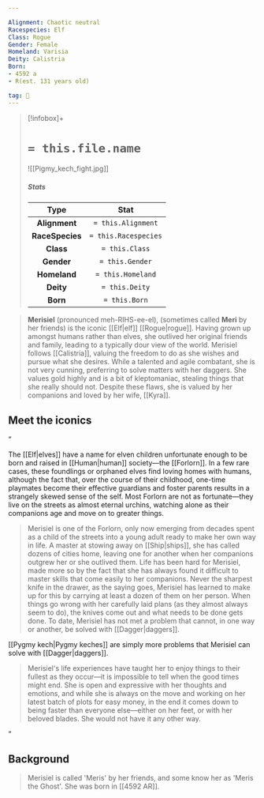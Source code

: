 ```yaml
---

Alignment: Chaotic neutral
Racespecies: Elf
Class: Rogue
Gender: Female
Homeland: Varisia
Deity: Calistria
Born:
- 4592 a
- R(est. 131 years old)

tag: 👤️
---
```


> [!infobox]+
> #  `= this.file.name`
> ![[Pigmy_kech_fight.jpg]]
> ##### Stats
> Type | Stat |
> :---: |:---:|
> **Alignment** | `= this.Alignment` |
> **RaceSpecies** | `= this.Racespecies` |
> **Class** | `= this.Class` |
> **Gender** | `= this.Gender` |
> **Homeland** | `= this.Homeland` |
> **Deity** | `= this.Deity` |
> **Born** | `= this.Born` |



> **Merisiel** (pronounced meh-RIHS-ee-el), (sometimes called **Meri** by her friends) is the iconic [[Elf|elf]] [[Rogue|rogue]]. Having grown up amongst humans rather than elves, she outlived her original friends and family, leading to a typically dour view of the world. Merisiel follows [[Calistria]], valuing the freedom to do as she wishes and pursue what she desires. While a talented and agile combatant, she is not very cunning, preferring to solve matters with her daggers. She values gold highly and is a bit of kleptomaniac, stealing things that she really should not. Despite these flaws, she is valued by her companions and loved by her wife, [[Kyra]]. 


## Meet the iconics



“

The [[Elf|elves]] have a name for elven children unfortunate enough to be born and raised in [[Human|human]] society—the [[Forlorn]]. In a few rare cases, these foundlings or orphaned elves find loving homes with humans, although the fact that, over the course of their childhood, one-time playmates become their effective guardians and foster parents results in a strangely skewed sense of the self. Most Forlorn are not as fortunate—they live on the streets as almost eternal urchins, watching alone as their companions age and move on to greater things.
> Merisiel is one of the Forlorn, only now emerging from decades spent as a child of the streets into a young adult ready to make her own way in life. A master at stowing away on [[Ship|ships]], she has called dozens of cities home, leaving one for another when her companions outgrew her or she outlived them. Life has been hard for Merisiel, made more so by the fact that she has always found it difficult to master skills that come easily to her companions. Never the sharpest knife in the drawer, as the saying goes, Merisiel has learned to make up for this by carrying at least a dozen of them on her person. When things go wrong with her carefully laid plans (as they almost always seem to do), the knives come out and what needs to be done gets done. To date, Merisiel has not met a problem that cannot, in one way or another, be solved with [[Dagger|daggers]].

 
 [[Pygmy kech|Pygmy keches]] are simply more problems that Merisiel can solve with [[Dagger|daggers]].
> Merisiel's life experiences have taught her to enjoy things to their fullest as they occur—it is impossible to tell when the good times might end. She is open and expressive with her thoughts and emotions, and while she is always on the move and working on her latest batch of plots for easy money, in the end it comes down to being faster than everyone else—either on her feet, or with her beloved blades.
> She would not have it any other way.


”


## Background

> Merisiel is called 'Meris' by her friends, and some know her as 'Meris the Ghost'. She was born in [[4592 AR]].








